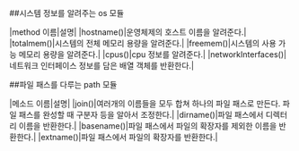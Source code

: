 ##시스템 정보를 알려주는 os 모듈

|method 이름|설명|
|hostname()|운영체제의 호스트 이름을 알려준다.|
|totalmem()|시스템의 전체 메모리 용량을 알려준다.|
|freemem()|시스템의 사용 가능 메모리 용량을 알려준다.|
|cpus()|cpu 정보를 알려준다.|
|networkInterfaces()|네트워크 인터페이스 정보를 담은 배열 객체를 반환한다.|

##파일 패스를 다루는 path 모듈

|메소드 이름|설명|
|join()|여러개의 이름들을 모두 합쳐 하나의 파일 패스로 만든다. 파일 패스를 완성할 때 구분자 등을 알아서 조정한다.|
|dirname()|파일 패스에서 디렉터리 이름을 반환한다.|
|basename()|파일 패스에서 파일의 확장자를 제외한 이름을 반환한다.|
|extname()|파일 패스에서 파일의 확장자를 반환한다.|